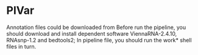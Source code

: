 # PIVar
Annotation files could be downloaded from
Before run the pipeline, you should download and install dependent software ViennaRNA-2.4.10, RNAsnp-1.2 and bedtools2;
In pipeline file, you should run the work* shell files in turn.
